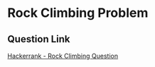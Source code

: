 # Rock Climbing Problem

## Question Link

[Hackerrank - Rock Climbing Question](https://www.hackerrank.com/contests/target-samsung-13-nov19/challenges/rock-climbing)
